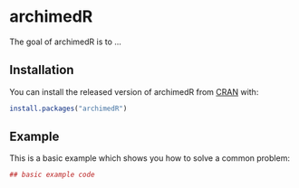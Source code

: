 # archimedR

The goal of archimedR is to ...

## Installation

You can install the released version of archimedR from [CRAN](https://CRAN.R-project.org) with:

``` r
install.packages("archimedR")
```

## Example

This is a basic example which shows you how to solve a common problem:

``` r
## basic example code
```

